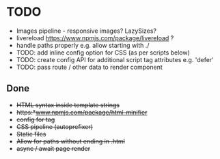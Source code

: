 # TODO

* Images pipeline - responsive images? LazySizes?
* livereload https://www.npmjs.com/package/livereload ?
* handle paths properly e.g. allow starting with ./
* TODO: add inline config option for CSS (as per scripts below)
* TODO: create config API for additional script tag attributes e.g. 'defer'
* TODO: pass route / other data to render component

## Done

* ~~HTML syntax inside template strings~~
* ~~https:*www.npmjs.com/package/html-minifier~~
* ~~config for <head> tag~~
* ~~CSS pipeline (autoprefixer)~~
* ~~Static files~~
* ~~Allow for paths without ending in .html~~
* ~~async / await page render~~
